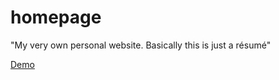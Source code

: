 # homepage
"My very own personal website. Basically this is just a résumé"

[Demo](https://alyona02.github.io/homepage/)
